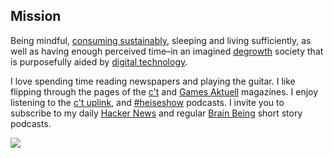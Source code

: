 ## Mission
Being mindful, [consuming sustainably](http://scorai.org/), sleeping and living sufficiently, as well as having enough perceived time–in an imagined [degrowth](https://degrowth.org/) society that is purposefully aided by [digital technology](http://sheetgo.com/).

I love spending time reading newspapers and playing the guitar. I like flipping through the pages of the [c't](https://www.heise.de/ct/) and [Games Aktuell](http://www.gamesaktuell.de/) magazines. I enjoy listening to the [c't uplink](https://www.heise.de/video/thema/c't-uplink), and [#heiseshow](https://www.heise.de/thema/%23heiseshow) podcasts. I invite you to subscribe to my daily [Hacker News](https://anchor.fm/orschiro) and regular [Brain Being](https://brainbeing.wordpress.com/) short story podcasts.

![](https://raw.githubusercontent.com/orschiro/about/master/favicon.ico)
